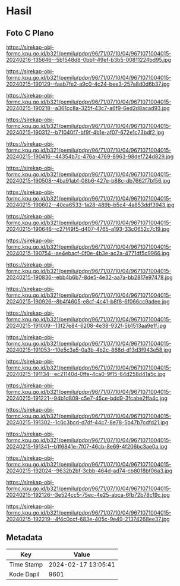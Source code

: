 # Hasil

## Foto C Plano

https://sirekap-obj-formc.kpu.go.id/b321/pemilu/pdpr/96/71/07/10/04/9671071004015-20240216-135646--5b1548d8-0bb1-49ef-b3b5-00811224bd95.jpg

https://sirekap-obj-formc.kpu.go.id/b321/pemilu/pdpr/96/71/07/10/04/9671071004015-20240215-190129--faab7fe2-a9c0-4c24-bee3-257a8d0d6b37.jpg

https://sirekap-obj-formc.kpu.go.id/b321/pemilu/pdpr/96/71/07/10/04/9671071004015-20240215-190218--a361cc8a-325f-43c7-a6f9-6ed2d8acad93.jpg

https://sirekap-obj-formc.kpu.go.id/b321/pemilu/pdpr/96/71/07/10/04/9671071004015-20240215-190312--b71040f7-bf9f-4b1e-af07-672e1c73bdf2.jpg

https://sirekap-obj-formc.kpu.go.id/b321/pemilu/pdpr/96/71/07/10/04/9671071004015-20240215-190416--44354b7c-476a-4769-8963-98def724d829.jpg

https://sirekap-obj-formc.kpu.go.id/b321/pemilu/pdpr/96/71/07/10/04/9671071004015-20240215-190508--4ba91abf-08b6-427e-b88c-db7662f7bf56.jpg

https://sirekap-obj-formc.kpu.go.id/b321/pemilu/pdpr/96/71/07/10/04/9671071004015-20240215-190602--40ea6533-1a28-489b-b5c4-4a853ddf3943.jpg

https://sirekap-obj-formc.kpu.go.id/b321/pemilu/pdpr/96/71/07/10/04/9671071004015-20240215-190646--c27f49f5-d407-4765-a193-33c0652c7c19.jpg

https://sirekap-obj-formc.kpu.go.id/b321/pemilu/pdpr/96/71/07/10/04/9671071004015-20240215-190754--ae4ebacf-0f0e-4b3e-ac2a-4771df5c9966.jpg

https://sirekap-obj-formc.kpu.go.id/b321/pemilu/pdpr/96/71/07/10/04/9671071004015-20240215-190836--ebb4b6b7-8de5-4e32-aa7a-bb2817e97478.jpg

https://sirekap-obj-formc.kpu.go.id/b321/pemilu/pdpr/96/71/07/10/04/9671071004015-20240215-190926--8b4f4605-e8cf-4c41-b8f8-6f066cc9adee.jpg

https://sirekap-obj-formc.kpu.go.id/b321/pemilu/pdpr/96/71/07/10/04/9671071004015-20240215-191009--13f27e84-6208-4e38-932f-5b1513aa9e1f.jpg

https://sirekap-obj-formc.kpu.go.id/b321/pemilu/pdpr/96/71/07/10/04/9671071004015-20240215-191053--10e5c3a5-0a3b-4b2c-868d-d13d3f943e58.jpg

https://sirekap-obj-formc.kpu.go.id/b321/pemilu/pdpr/96/71/07/10/04/9671071004015-20240215-191134--ec21140d-0ffe-4ca0-9f15-64d258d41a5c.jpg

https://sirekap-obj-formc.kpu.go.id/b321/pemilu/pdpr/96/71/07/10/04/9671071004015-20240215-191221--94b1d809-c5e7-45ce-bdd9-3fcabe2ffa4c.jpg

https://sirekap-obj-formc.kpu.go.id/b321/pemilu/pdpr/96/71/07/10/04/9671071004015-20240215-191302--1c0c3bcd-d7df-44c7-8e78-5b47b7cdfd21.jpg

https://sirekap-obj-formc.kpu.go.id/b321/pemilu/pdpr/96/71/07/10/04/9671071004015-20240215-191341--b1f6841e-7f07-46cb-8e69-4f206bc3ae0a.jpg

https://sirekap-obj-formc.kpu.go.id/b321/pemilu/pdpr/96/71/07/10/04/9671071004015-20240215-192024--9632b2bf-3cbb-464d-ad74-cb8018bf06a3.jpg

https://sirekap-obj-formc.kpu.go.id/b321/pemilu/pdpr/96/71/07/10/04/9671071004015-20240215-192126--3e524cc5-75ec-4e25-abca-6fb72b78c19c.jpg

https://sirekap-obj-formc.kpu.go.id/b321/pemilu/pdpr/96/71/07/10/04/9671071004015-20240215-192219--4f4c0ccf-683e-405c-9e49-21374268ee37.jpg


## Metadata

| Key        | Value               |
| ---------- | ------------------- |
| Time Stamp | 2024-02-17 13:05:41 |
| Kode Dapil | 9601                |



